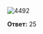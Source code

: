 ![4492](https://user-images.githubusercontent.com/34346128/152182471-56a4e469-10c7-4035-8c40-cb1bfb899332.png)

**Ответ:** 25
